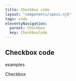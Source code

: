 ```yaml
---
title: Checkbox code
layout: "components/specs.njk"
tags: code
eleventyNavigation:
  parent: Checkbox
  key: CheckboxCode
---
```

<section>

## Checkbox code
 
examples

<sl-checkbox id="checkbox">Checkbox</sl-checkbox>

</section>